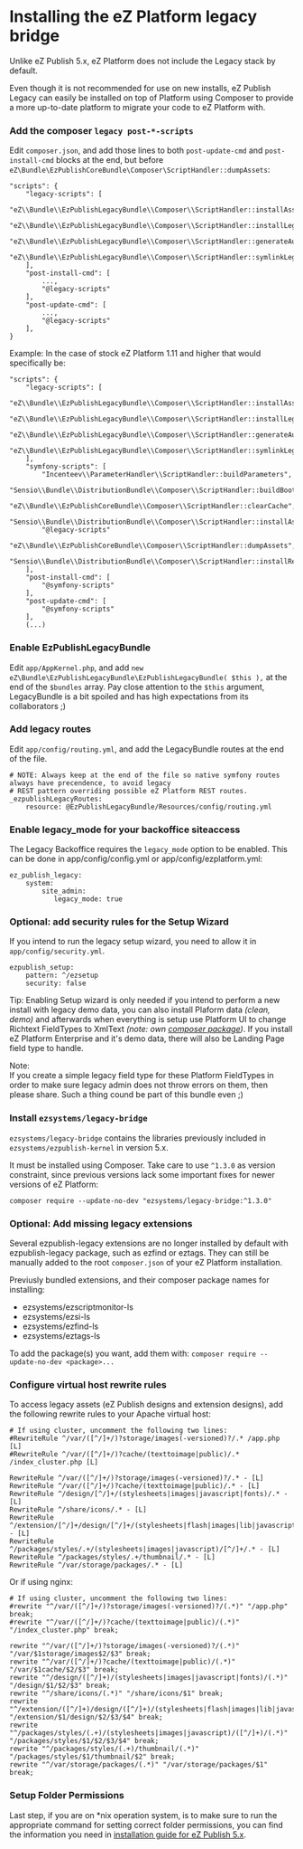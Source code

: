 # Installing the eZ Platform legacy bridge

Unlike eZ Publish 5.x, eZ Platform does not include the Legacy stack by default.

Even though it is not recommended for use on new installs, eZ Publish Legacy can easily be installed
on top of Platform using Composer to provide a more up-to-date platform to migrate your code to eZ Platform with.

### Add the composer `legacy post-*-scripts`

Edit `composer.json`, and add those lines to both `post-update-cmd` and `post-install-cmd` blocks at the end, but before
`eZ\Bundle\EzPublishCoreBundle\Composer\ScriptHandler::dumpAssets`:
```
"scripts": {
    "legacy-scripts": [
        "eZ\\Bundle\\EzPublishLegacyBundle\\Composer\\ScriptHandler::installAssets",
        "eZ\\Bundle\\EzPublishLegacyBundle\\Composer\\ScriptHandler::installLegacyBundlesExtensions",
        "eZ\\Bundle\\EzPublishLegacyBundle\\Composer\\ScriptHandler::generateAutoloads",
        "eZ\\Bundle\\EzPublishLegacyBundle\\Composer\\ScriptHandler::symlinkLegacyFiles"
    ],
    "post-install-cmd": [
        ...,
        "@legacy-scripts"
    ],
    "post-update-cmd": [
        ...,
        "@legacy-scripts"
    ],
}
```

Example: In the case of stock eZ Platform 1.11 and higher that would specifically be:
```
"scripts": {
    "legacy-scripts": [
        "eZ\\Bundle\\EzPublishLegacyBundle\\Composer\\ScriptHandler::installAssets",
        "eZ\\Bundle\\EzPublishLegacyBundle\\Composer\\ScriptHandler::installLegacyBundlesExtensions",
        "eZ\\Bundle\\EzPublishLegacyBundle\\Composer\\ScriptHandler::generateAutoloads",
        "eZ\\Bundle\\EzPublishLegacyBundle\\Composer\\ScriptHandler::symlinkLegacyFiles"
    ],
    "symfony-scripts": [
        "Incenteev\\ParameterHandler\\ScriptHandler::buildParameters",
        "Sensio\\Bundle\\DistributionBundle\\Composer\\ScriptHandler::buildBootstrap",
        "eZ\\Bundle\\EzPublishCoreBundle\\Composer\\ScriptHandler::clearCache",
        "Sensio\\Bundle\\DistributionBundle\\Composer\\ScriptHandler::installAssets",
        "@legacy-scripts"
        "eZ\\Bundle\\EzPublishCoreBundle\\Composer\\ScriptHandler::dumpAssets",
        "Sensio\\Bundle\\DistributionBundle\\Composer\\ScriptHandler::installRequirementsFile"
    ],
    "post-install-cmd": [
        "@symfony-scripts"
    ],
    "post-update-cmd": [
        "@symfony-scripts"
    ],
    (...)
```


### Enable EzPublishLegacyBundle
Edit `app/AppKernel.php`, and add `new eZ\Bundle\EzPublishLegacyBundle\EzPublishLegacyBundle( $this ),`
at the end of  the `$bundles` array. Pay close attention to the `$this` argument, LegacyBundle is a bit 
spoiled and has high expectations from its collaborators ;)

### Add legacy routes
Edit `app/config/routing.yml`, and add the LegacyBundle routes at the end of the file.

```
# NOTE: Always keep at the end of the file so native symfony routes always have precendence, to avoid legacy
# REST pattern overriding possible eZ Platform REST routes. 
_ezpublishLegacyRoutes:
    resource: @EzPublishLegacyBundle/Resources/config/routing.yml
```

### Enable legacy_mode for your backoffice siteaccess

The Legacy Backoffice requires the `legacy_mode` option to be enabled.
This can be done in app/config/config.yml or app/config/ezplatform.yml:

```
ez_publish_legacy:
    system:
        site_admin:
           legacy_mode: true
```

### Optional: add security rules for the Setup Wizard

If you intend to run the legacy setup wizard, you need to allow it in `app/config/security.yml`.

```
ezpublish_setup:
    pattern: ^/ezsetup
    security: false
```

Tip:
    Enabling Setup wizard is only needed if you intend to perform a new install with legacy demo data, you can also install Plaform data _(clean, demo)_ and afterwards when everything is setup use Platform UI to change Richtext FieldTypes to XmlText _(note: own [composer package](https://github.com/ezsystems/ezplatform-xmltext-fieldtype))_. If you install eZ Platform Enterprise and it's demo data, there will also be Landing Page field type to handle. 
    
    
Note:    
    If you create a simple legacy field type for these Platform FieldTypes in order to make sure legacy admin does not throw errors on them, then please share. Such a thing cound be part of this bundle even ;)


### Install `ezsystems/legacy-bridge`

`ezsystems/legacy-bridge` contains the libraries previously included in `ezsystems/ezpublish-kernel` in version 5.x.

It must be installed using Composer. Take care to use `^1.3.0` as version constraint, since previous versions lack some important fixes for newer versions of eZ Platform:

```
composer require --update-no-dev "ezsystems/legacy-bridge:^1.3.0"
```

### Optional: Add missing legacy extensions

Several ezpublish-legacy extensions are no longer installed by default with ezpublish-legacy package, such as ezfind or eztags.
They can still be manually added to the root `composer.json` of your eZ Platform installation.

Previusly bundled extensions, and their composer package names for installing:
- ezsystems/ezscriptmonitor-ls
- ezsystems/ezsi-ls
- ezsystems/ezfind-ls
- ezsystems/eztags-ls

To add the package(s) you want, add them with: `composer require --update-no-dev <package>...`

### Configure virtual host rewrite rules

To access legacy assets (eZ Publish designs and extension designs), add the following rewrite rules to your Apache virtual host:

```
# If using cluster, uncomment the following two lines:
#RewriteRule ^/var/([^/]+/)?storage/images(-versioned)?/.* /app.php [L]
#RewriteRule ^/var/([^/]+/)?cache/(texttoimage|public)/.* /index_cluster.php [L]

RewriteRule ^/var/([^/]+/)?storage/images(-versioned)?/.* - [L]
RewriteRule ^/var/([^/]+/)?cache/(texttoimage|public)/.* - [L]
RewriteRule ^/design/[^/]+/(stylesheets|images|javascript|fonts)/.* - [L]
RewriteRule ^/share/icons/.* - [L]
RewriteRule ^/extension/[^/]+/design/[^/]+/(stylesheets|flash|images|lib|javascripts?)/.* - [L]
RewriteRule ^/packages/styles/.+/(stylesheets|images|javascript)/[^/]+/.* - [L]
RewriteRule ^/packages/styles/.+/thumbnail/.* - [L]
RewriteRule ^/var/storage/packages/.* - [L]
```

Or if using nginx:

```
# If using cluster, uncomment the following two lines:
#rewrite "^/var/([^/]+/)?storage/images(-versioned)?/(.*)" "/app.php" break;
#rewrite "^/var/([^/]+/)?cache/(texttoimage|public)/(.*)" "/index_cluster.php" break;

rewrite "^/var/([^/]+/)?storage/images(-versioned)?/(.*)" "/var/$1storage/images$2/$3" break;
rewrite "^/var/([^/]+/)?cache/(texttoimage|public)/(.*)" "/var/$1cache/$2/$3" break;
rewrite "^/design/([^/]+)/(stylesheets|images|javascript|fonts)/(.*)" "/design/$1/$2/$3" break;
rewrite "^/share/icons/(.*)" "/share/icons/$1" break;
rewrite "^/extension/([^/]+)/design/([^/]+)/(stylesheets|flash|images|lib|javascripts?)/(.*)" "/extension/$1/design/$2/$3/$4" break;
rewrite "^/packages/styles/(.+)/(stylesheets|images|javascript)/([^/]+)/(.*)" "/packages/styles/$1/$2/$3/$4" break;
rewrite "^/packages/styles/(.+)/thumbnail/(.*)" "/packages/styles/$1/thumbnail/$2" break;
rewrite "^/var/storage/packages/(.*)" "/var/storage/packages/$1" break;
```

### Setup Folder Permissions

Last step, if you are on *nix operation system, is to make sure to run 
the appropriate command for setting correct folder permissions, you 
can find the information you need in [installation guide for eZ Publish 5.x](https://doc.ez.no/display/EZP/Installation).

